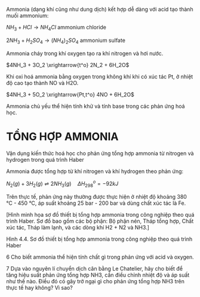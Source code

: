Ammonia (dạng khí cũng như dung dịch) kết hợp dễ dàng với acid tạo thành muối ammonium:

$NH_3 + HCl \rightarrow NH_4Cl$
ammonium chloride

$2NH_3 + H_2SO_4 \rightarrow (NH_4)_2SO_4$
ammonium sulfate

Ammonia cháy trong khí oxygen tạo ra khí nitrogen và hơi nước.

$4NH_3 + 3O_2 \xrightarrow{t^o} 2N_2 + 6H_2O$

Khi oxi hoá ammonia bằng oxygen trong không khí khi có xúc tác Pt, ở nhiệt độ cao tạo thành NO và H2O.

$4NH_3 + 5O_2 \xrightarrow{Pt,t^o} 4NO + 6H_2O$

Ammonia chủ yếu thể hiện tính khử và tính base trong các phản ứng hoá học.

# TỔNG HỢP AMMONIA

Vận dụng kiến thức hoá học cho phản ứng tổng hợp ammonia từ nitrogen và hydrogen trong quá trình Haber

Ammonia được tổng hợp từ khí nitrogen và khí hydrogen theo phản ứng:

$N_2(g) + 3H_2(g) \rightleftharpoons 2NH_3(g) \quad \Delta H^o_{298} = -92 kJ$

Trên thực tế, phản ứng này thường được thực hiện ở nhiệt độ khoảng 380 °C - 450 °C, áp suất khoảng 25 bar - 200 bar và dùng chất xúc tác là Fe.

[Hình minh họa sơ đồ thiết bị tổng hợp ammonia trong công nghiệp theo quá trình Haber. Sơ đồ bao gồm các bộ phận: Bộ phận nén, Tháp tổng hợp, Chất xúc tác, Tháp làm lạnh, và các dòng khí H2 + N2 và NH3.]

Hình 4.4. Sơ đồ thiết bị tổng hợp ammonia trong công nghiệp theo quá trình Haber

6 Cho biết ammonia thể hiện tính chất gì trong phản ứng với acid và oxygen.

7 Dựa vào nguyên lí chuyển dịch cân bằng Le Chatelier, hãy cho biết để tăng hiệu suất phản ứng tổng hợp NH3, cần điều chỉnh nhiệt độ và áp suất như thế nào. Điều đó có gây trở ngại gì cho phản ứng tổng hợp NH3 trên thực tế hay không? Vì sao?